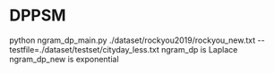 # DPPSM
python ngram_dp_main.py ./dataset/rockyou2019/rockyou_new.txt --testfile=./dataset/testset/cityday_less.txt
ngram_dp is Laplace
ngram_dp_new is exponential